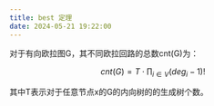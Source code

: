 ```yaml
---
title: best 定理
date: 2024-05-21 19:22:00
---
```


对于有向欧拉图G，其不同欧拉回路的总数cnt(G)为：

$$
cnt(G)=T\cdot\prod_{i\in V}{(deg_i-1)!}
$$

其中T表示对于任意节点x的G的内向树的的生成树个数。